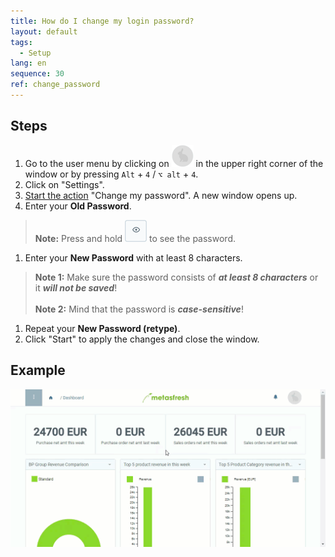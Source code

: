 ```yaml
---
title: How do I change my login password?
layout: default
tags:
  - Setup
lang: en
sequence: 30
ref: change_password
---
```


## Steps
1. Go to the user menu by clicking on ![](assets/UserMenu_Rabbit_WebUI.png) in the upper right corner of the window or by pressing `Alt` + `4` / `⌥ alt` + `4`.
1. Click on "Settings".
1. [Start the action](StartAction) "Change my password". A new window opens up.
1. Enter your **Old Password**.
 >**Note:** Press and hold ![](assets/ShowPassword_Icon.png) to see the password.

1. Enter your **New Password** with at least 8 characters.
 >**Note 1:** Make sure the password consists of ***at least 8 characters*** or it ***will not be saved***!<br><br>
 >**Note 2:** Mind that the password is ***case-sensitive***!

1. Repeat your **New Password (retype)**.
1. Click "Start" to apply the changes and close the window.

## Example
![](assets/Change_password.gif)
